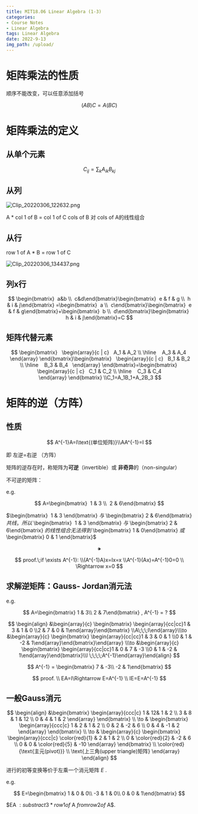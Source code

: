 ```yaml
---
title: MIT18.06 Linear Algebra (1-3)
categories:
- Course Notes
- Linear Algebra
tags: Linear Algebra
date: 2022-9-13
img_path: /upload/
---
```


# 矩阵乘法的性质

顺序不能改变，可以任意添加括号

$$
(AB)C=A(BC)
$$

# 矩阵乘法的定义

## 从单个元素

$$
C_{ij}=\sum_{k}A_{ik}B_{kj}
$$

## 从列

![Clip_20220306_122632.png](Clip_20220306_122632.png)

A * col 1 of B = col 1 of C
cols of B 对 cols of A的线性组合

## 从行

row 1 of A * B = row 1 of C

![Clip_20220306_134437.png](Clip_20220306_134437.png)

## 列x行

$$
\begin{bmatrix}  a&b \\  c&d\end{bmatrix}\begin{bmatrix}  e & f & g \\  h & i & j\end{bmatrix} =\begin{bmatrix}  a \\  c\end{bmatrix}\begin{bmatrix}  e & f & g\end{bmatrix}+\begin{bmatrix}  b \\  d\end{bmatrix}\begin{bmatrix}  h & i & j\end{bmatrix}=C
$$

## 矩阵代替元素

$$
\begin{bmatrix}   \begin{array}{c | c}   A_1 & A_2 \\ \hline    A_3 & A_4   \end{array} \end{bmatrix}\begin{bmatrix}   \begin{array}{c | c}   B_1 & B_2 \\ \hline    B_3 & B_4   \end{array} \end{bmatrix}=\begin{bmatrix}   \begin{array}{c | c}   C_1 & C_2 \\ \hline    C_3 & C_4   \end{array} \end{bmatrix} \\C_1=A_1B_1+A_2B_3
$$

# 矩阵的逆（方阵）

## 性质

$$
A^{-1}A=I\text{(单位矩阵)}\\AA^{-1}=I
$$

即 左逆=右逆 （方阵）

矩阵的逆存在时，称矩阵为**可逆**（invertible）或 **非奇异**的（non-singular）

不可逆的矩阵：

e.g.

$$
A=\begin{bmatrix}  1 & 3 \\  2 & 6\end{bmatrix}
$$

$\begin{bmatrix}  1 & 3 \end{bmatrix} $与$ \begin{bmatrix}  2 & 6\end{bmatrix} $共线，所以$ \begin{bmatrix}  1 & 3 \end{bmatrix} $与$ \begin{bmatrix}  2 & 6\end{bmatrix} $的线性组合无法得到$ \begin{bmatrix}  1 & 0\end{bmatrix} $或$ \begin{bmatrix}  0 & 1 \end{bmatrix}$

$$
⁍
$$

$$
proof.\;if  \exists A^{-1}: \\(A^{-1}A)x=Ix=x \\A^{-1}(Ax)=A^{-1}0=0 \\ \Rightarrow x=0
$$

## 求解逆矩阵：Gauss- Jordan消元法

e.g.

$$
A=\begin{bmatrix} 1 & 3\\ 2 & 7\end{bmatrix} , A^{-1} = ?
$$

$$
\begin{align}   &\begin{array}{c}   \begin{bmatrix} \begin{array}{cc|cc}1 & 3 & 1 & 0 \\2 & 7 & 0 & 1\end{array}\end{bmatrix} \\A\;\;\;I\end{array}\\\to &\begin{array}{c}   \begin{bmatrix} \begin{array}{cc|cc}1 & 3 & 0 & 1 \\0 & 1 & -2 & 1\end{array}\end{bmatrix}\end{array} \\\to &\begin{array}{c}   \begin{bmatrix} \begin{array}{cc|cc}1 & 0 & 7 & -3 \\0 & 1 & -2 & 1\end{array}\end{bmatrix}\\I \;\;\;\;A^{-1}\end{array}\end{align}
$$

$$
A^{-1} = \begin{bmatrix} 7 & -3\\ -2 & 1\end{bmatrix}
$$

$$
proof. \\ EA=I\Rightarrow E=A^{-1} \\ IE=E=A^{-1}
$$

## 一般Gauss消元

$$
\begin{align}
  &\begin{bmatrix}
\begin{array}{ccc|c}
  1 & 12& 1 & 2 \\
  3 & 8 & 1 & 12 \\
  0 & 4 & 1 & 2
\end{array}
\end{bmatrix} \\
\to &
\begin{bmatrix}
\begin{array}{ccc|c}
  1 & 2 & 1 & 2 \\
  0 & 2 & -2 & 6 \\
  0 & 4 & -1 & 2
\end{array}
\end{bmatrix} \\
\to &
\begin{array}{c}
  \begin{bmatrix}
\begin{array}{ccc|c}
  \color{red}{1} & 2 & 1 & 2 \\
  0 & \color{red}{2} & -2 & 6 \\
  0 & 0 & \color{red}{5} & -10
\end{array}
\end{bmatrix} \\
\color{red}{\text{主元(pivot)}} \\
\text{上三角(upper triangle)矩阵}
\end{array}
\end{align}
$$

进行的初等变换等价于左乘一个消元矩阵 $E$ .

e.g.

$$
E=\begin{bmatrix} 1 & 0 & 0\\ -3 & 1 & 0\\ 0 & 0 & 1\end{bmatrix}
$$

$EA $: substract 3 * row 1 of$ A $from row 2 of$ A$.
